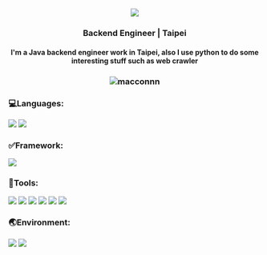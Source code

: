 <div align="center">
  <h1>
    <img src="https://readme-typing-svg.demolab.com/?lines=Hi!+there+I'm+Macconnn+:);領域展開+『+無量空処+』" />
  </h1>
</div>

<h3 align="center">Backend Engineer | Taipei</h3>
<h4 align="center">
  I'm a Java backend engineer work in Taipei, also I use python to do some interesting stuff such as web crawler
</h4>

<h3 align="center"><img align="center" src="https://github-readme-stats.vercel.app/api?username=macconnn&show_icons=true&locale=en" alt="macconnn" /></h3>

<h3 align="left">💻Languages:</h3>

![](https://img.shields.io/badge/Java-FFFFFF?logo=openjdk)
![](https://img.shields.io/badge/Python-FFFFFF?logo=python)

<h3 align="left">✅Framework:</h3>

![](https://img.shields.io/badge/spring-006000?logo=Spring)


<h3 align="left">🔨Tools:</h3>

![](https://img.shields.io/badge/Git-FFFFFF?logo=Git)
![](https://img.shields.io/badge/MySQL-FFFFFF?logo=Mysql)
![](https://img.shields.io/badge/Redis-FFFFFF?logo=Redis)
![](https://img.shields.io/badge/Docker-0080FF?logo=Docker)
![](https://img.shields.io/badge/Shell-FFFFFF?logo=Shell)
![](https://img.shields.io/badge/Postman-FFFFFF?logo=Postman)

<h3 align="left">🌏Environment:</h3>

![](https://img.shields.io/badge/Mac-000000?logo=Apple)
![](https://img.shields.io/badge/Ubuntu-FFFFFF?logo=Ubuntu)


